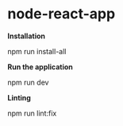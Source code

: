# node-react-app

**Installation**

npm run install-all

**Run the application**

npm run dev

**Linting**

npm run lint:fix
